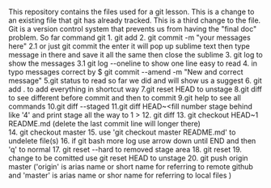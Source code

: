  This repository contains the files used for a git lesson.
 This is a change to an existing file that git has already tracked.
 This is a third change to the file.
 Git is a version control system that prevents us from having the "final doc" problem.
 So far command git 
      1. git add <filename>
 					2. git commit -m "your messages here"
 					2.1 or just git commit the enter it will pop up sublime text then type message in there and save it all the same then close the sublime 
 					3. git log  to show the messages
 					3.1 git log --oneline to show one line  easy to read
 					4. in typo messages correct by 
 						$ git commit --amend -m "New and correct message"
 					5.git status to read so far we did and will show us a suggest
 					6. git add .  to add everything in shortcut way
 					7.git reset HEAD <file> to unstage
 					8.git diff to see different before commit and then to commit 
 					9.git help to see all commands
 					10.git diff --staged
 					11.git diff HEAD~<fill number stage behind like '4' and print stage all the way to 1 >
 					12. git diff <commit hash>
 					13. git checkout HEAD~1 README.md (delete the last commit line will longer there)   
 					14. git checkout master
 					15. use 'git checkout master README.md' to undelete file(s)
 					16. if git bash more log use arrow down until END and then 'q' to normal 
 					17.  git reset --hard  to removed stage area 
 					18. git reset <hash> <file name>
 					19. change to be comitted use git reset HEAD <file> to unstage
 					20. git push origin master ('origin' is arias name or short name for referring to remote  github  and 'master' is arias name or shor name for referring to local files )
